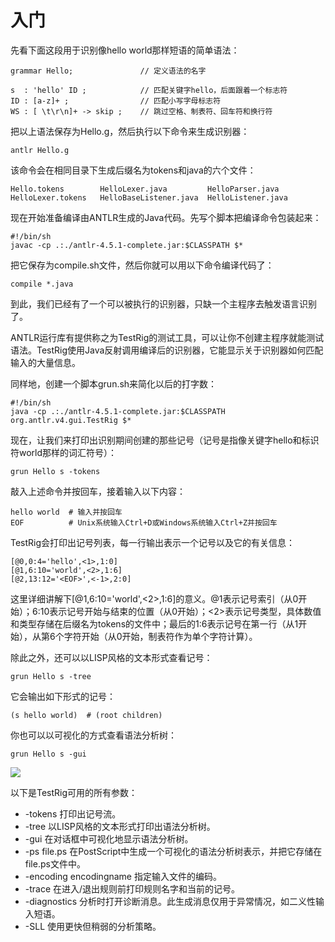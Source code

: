 # 入门

先看下面这段用于识别像hello world那样短语的简单语法：

```
grammar Hello;               // 定义语法的名字

s  : 'hello' ID ;            // 匹配关键字hello，后面跟着一个标志符
ID : [a-z]+ ;                // 匹配小写字母标志符
WS : [ \t\r\n]+ -> skip ;    // 跳过空格、制表符、回车符和换行符
```

把以上语法保存为Hello.g，然后执行以下命令来生成识别器：

```
antlr Hello.g
```

该命令会在相同目录下生成后缀名为tokens和java的六个文件：

```
Hello.tokens        HelloLexer.java         HelloParser.java
HelloLexer.tokens   HelloBaseListener.java  HelloListener.java
```

现在开始准备编译由ANTLR生成的Java代码。先写个脚本把编译命令包装起来：

```
#!/bin/sh
javac -cp .:./antlr-4.5.1-complete.jar:$CLASSPATH $*
```

把它保存为compile.sh文件，然后你就可以用以下命令编译代码了：

```
compile *.java
```

到此，我们已经有了一个可以被执行的识别器，只缺一个主程序去触发语言识别了。

ANTLR运行库有提供称之为TestRig的测试工具，可以让你不创建主程序就能测试语法。TestRig使用Java反射调用编译后的识别器，它能显示关于识别器如何匹配输入的大量信息。

同样地，创建一个脚本grun.sh来简化以后的打字数：

```
#!/bin/sh
java -cp .:./antlr-4.5.1-complete.jar:$CLASSPATH org.antlr.v4.gui.TestRig $*
```

现在，让我们来打印出识别期间创建的那些记号（记号是指像关键字hello和标识符world那样的词汇符号）：

```
grun Hello s -tokens
```

敲入上述命令并按回车，接着输入以下内容：

```
hello world  # 输入并按回车
EOF          # Unix系统输入Ctrl+D或Windows系统输入Ctrl+Z并按回车
```

TestRig会打印出记号列表，每一行输出表示一个记号以及它的有关信息：

```
[@0,0:4='hello',<1>,1:0]
[@1,6:10='world',<2>,1:6]
[@2,13:12='<EOF>',<-1>,2:0]
```

这里详细讲解下[@1,6:10='world',<2>,1:6]的意义。@1表示记号索引（从0开始）；6:10表示记号开始与结束的位置（从0开始）；<2>表示记号类型，具体数值和类型存储在后缀名为tokens的文件中；最后的1:6表示记号在第一行（从1开始），从第6个字符开始（从0开始，制表符作为单个字符计算）。

除此之外，还可以以LISP风格的文本形式查看记号：

```
grun Hello s -tree
```

它会输出如下形式的记号：

```
(s hello world)  # (root children)
```

你也可以以可视化的方式查看语法分析树：

```
grun Hello s -gui
```

![](http://codemany.com/uploads/hello-parse-tree.png)

以下是TestRig可用的所有参数：

* -tokens 打印出记号流。
* -tree 以LISP风格的文本形式打印出语法分析树。
* -gui 在对话框中可视化地显示语法分析树。
* -ps file.ps 在PostScript中生成一个可视化的语法分析树表示，并把它存储在file.ps文件中。
* -encoding encodingname 指定输入文件的编码。
* -trace 在进入/退出规则前打印规则名字和当前的记号。
* -diagnostics 分析时打开诊断消息。此生成消息仅用于异常情况，如二义性输入短语。
* -SLL 使用更快但稍弱的分析策略。
